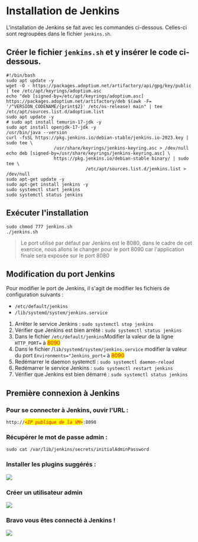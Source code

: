 # Installation de Jenkins

L'installation de Jenkins se fait avec les commandes ci-dessous. Celles-ci sont regroupées dans le fichier `jenkins.sh`.

## Créer le fichier `jenkins.sh` et y insérer le code ci-dessous.

```shell
#!/bin/bash
sudo apt update -y
wget -O - https://packages.adoptium.net/artifactory/api/gpg/key/public | tee /etc/apt/keyrings/adoptium.asc
echo "deb [signed-by=/etc/apt/keyrings/adoptium.asc] https://packages.adoptium.net/artifactory/deb $(awk -F= '/^VERSION_CODENAME/{print$2}' /etc/os-release) main" | tee /etc/apt/sources.list.d/adoptium.list
sudo apt update -y
# sudo apt install temurin-17-jdk -y
sudo apt install openjdk-17-jdk -y
/usr/bin/java --version
curl -fsSL https://pkg.jenkins.io/debian-stable/jenkins.io-2023.key | sudo tee \
                  /usr/share/keyrings/jenkins-keyring.asc > /dev/null
echo deb [signed-by=/usr/share/keyrings/jenkins-keyring.asc] \
                  https://pkg.jenkins.io/debian-stable binary/ | sudo tee \
                              /etc/apt/sources.list.d/jenkins.list > /dev/null
sudo apt-get update -y
sudo apt-get install jenkins -y
sudo systemctl start jenkins
sudo systemctl status jenkins
```

## Exécuter l'installation

```shell
sudo chmod 777 jenkins.sh 
./jenkins.sh
```

> Le port utilisé par défaut par Jenkins est le 8080, dans le cadre de cet exercice, nous allons le changer pour le port 8090 car l'application finale sera exposée sur le port 8080

## Modification du port Jenkins

Pour modifier le port de Jenkins, il s'agit de modifier les fichiers de configuration suivants :

* `/etc/default/jenkins`&#x20;
* `/lib/systemd/system/jenkins.service`

1. Arrêter le service Jenkins : `sudo systemctl stop jenkins`
2. Vérifier que Jenkins est bien arrêté : `sudo systemctl status jenkins`
3. Dans le fichier `/etc/default/jenkins`Modifier la valeur de la ligne `HTTP_PORT=` à <mark style="color:red;">8090</mark>&#x20;
4. Dans le fichier /`lib/systemd/system/jenkins.service` modifier la valeur du port `Environments="Jenkins_port=` à <mark style="color:red;">8090</mark> &#x20;
5. Redémarrer le daemon systemctl : `sudo systemctl daemon-reload`
6. Redémarrer le service Jenkins : `sudo systemctl restart jenkins`
7. Vérifier que Jenkins est bien démarré : `sudo systemctl status jenkins`

## Première connexion à Jenkins

### **Pour se connecter à Jenkins, ouvir l'URL :**

`http://`_<mark style="color:red;">`<IP publique de la VM>`</mark>_`:8090`

### **Récupérer le mot de passe admin :**



`sudo cat /var/lib/jenkins/secrets/initialAdminPassword`

### **Installer les plugins suggérés :**

![](../images/jenkins1.png)

### **Créer un utilisateur admin**

![](../images/Jenkins2.jpg)

### **Bravo vous êtes connecté à Jenkins !**

![](../images/Jenkins3.jpg)
